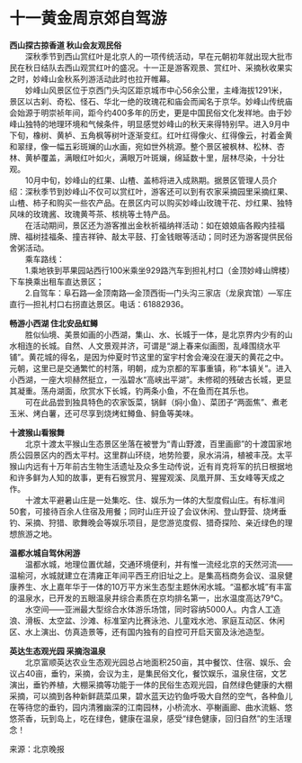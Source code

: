 # 十一黄金周京郊自驾游  
  
**西山探古掠香道 秋山会友观民俗**  
&emsp;&emsp;深秋季节到西山赏红叶是北京人的一项传统活动，早在元朝初年就出现大批市民在秋日结队去西山观赏红叶的盛况。十一正是游客观景、赏红叶、采摘秋收果实之时，妙峰山金秋系列游活动此时也拉开帷幕。  
&emsp;&emsp;妙峰山风景区位于京西门头沟区距京城市中心56余公里，主峰海拔1291米，景区以古刹、奇松、怪石、华北一绝的玫瑰花和庙会而闻名于京华。妙峰山传统庙会始源于明崇祯年间，距今约400多年的历史，更是中国民俗文化发祥地。由于妙峰山独特的地理环境和气候条件，明显感觉妙峰山的秋天来得特别早。进入9月中下旬，橡树、黄栌、五角枫等树叶逐渐变红。红叶红得像火、红得像云，衬着金黄和翠绿，像一幅五彩斑斓的山水画，宛如世外桃源。整个景区被枫林、松林、杏林、黄栌覆盖，满眼红叶如火，满眼万叶斑斓，绵延数十里，层林尽染，十分壮观。  
&emsp;&emsp;10月中旬，妙峰山的红果、山楂、盖柿将进入成熟期。据景区管理人员介绍：深秋季节到妙峰山不仅可以赏红叶，游客还可以到有农家采摘园里采摘红果、山楂、柿子和购买一些农产品。在景区内可以购买妙峰山玫瑰干花、炒红果、独特风味的玫瑰酱、玫瑰黄芩茶、核桃等土特产品。  
&emsp;&emsp;在活动期间，景区还为游客推出金秋祈福纳祥活动：如在娘娘庙各殿内挂福牌、福树挂福条、撞吉祥钟、敲太平鼓、打金钱眼等活动；同时还为游客提供民俗舍粥活动。  
&emsp;&emsp;乘车路线：   
&emsp;&emsp;1.乘地铁到苹果园站西行100米乘坐929路汽车到担礼村口（金顶妙峰山牌楼）下车换乘出租车直达景区；  
&emsp;&emsp;2.自驾车：阜石路—金顶南路—金顶西街—门头沟三家店（龙泉宾馆）—军庄直行—担礼村口右拐直达景区。电话：61882936。
  
**畅游小西湖 住北安品虹鳟**  
&emsp;&emsp;胜似仙境、美景如画的小西湖，集山、水、长城于一体，是北京界内少有的山水相连的长城。自然、人文景观并济，可谓是“湖上春来似画图，乱峰围绕水平铺”。黄花城的得名，是因为仲夏时节这里的室宇村舍会淹没在漫天的黄花之中。元朝，这里已是交通繁忙的村落，明朝，成为京都的军事重镇，称“本镇关”。进入小西湖，一座大坝赫然挺立，一泓碧水“高峡出平湖”。未修砌的残破古长城，更显其凝重。荡舟湖面，欣赏水下长城，钓两条小鱼，不在鱼而在其乐也。  
&emsp;&emsp;可在此品尝到独具特色的农家饭菜，锅鲜（焖小鱼）、菜团子“两面焦”、煮老玉米、烤白薯，还可尽享到烧烤虹鳟鱼、鲟鱼等美味。  
  
**十渡猴山看猴舞**  
&emsp;&emsp;北京十渡太平猴山生态景区坐落在被誉为“青山野渡，百里画廊”的十渡国家地质公园景区内的西太平村。这里群山环绕，地势险要，泉水涓涓，植被丰茂。太平猴山内远有十万年前古生物生活遗址及众多生动传说，近有肖克将军的抗日根据地和许多鲜为人知的故事，更有石猴赏月、猩猩观溪、凤凰开屏、玉女峰等天成之作。  
&emsp;&emsp;十渡太平避暑山庄是一处集吃、住、娱乐为一体的大型度假山庄。有标准间50套，可接待百余人住宿及用餐；同时山庄开设了会议休闲、登山野营、烧烤垂钓、采摘、狩猎、歌舞晚会等娱乐项目，是您游览度假、猎奇探险、亲近绿色的理想旅游之地。
  
**温都水城自驾休闲游**  
&emsp;&emsp;温都水城，地理位置优越，交通环境便利，并有惟一流经北京的天然河流——温榆河，水城就建立在清雍正年间平西王府旧址之上。是集高档商务会议、温泉健康养生、水上嘉年华于一体的10万平方米生态型主题休闲水城。“温都水城”有丰富的温泉水，已开发的五眼温泉井综合素质在京均排名第一，出水温度高达79℃。  
&emsp;&emsp;水空间——亚洲最大型综合水体游乐场馆，同时容纳5000人。内含人工造浪、滑板、太空盆、沙滩、标准室内比赛泳池、儿童戏水池、家庭互动区、休闲区、水上演出、仿真造景等，还有国内独有的自控可开启天窗及泳池造型。  
  
**英达生态观光园 采摘泡温泉**  
&emsp;&emsp;北京富顺英达农业生态观光园总占地面积250亩，其中餐饮、住宿、娱乐、会议占40亩，垂钓，采摘，会议为主，是集民俗文化，餐饮娱乐，温泉住宿，文艺演出，垂钓养植，大棚采摘等功能于一体的民俗生态观光园，自然绿色健康的大棚采摘，可以摘到各种新鲜蔬菜瓜果，碧水蓝天边钓鱼呼吸大自然的空气，各种鱼儿在等待您的垂钓，园内清雅幽深的江南园林，小桥流水、亭榭画廊、曲水流觞、悠悠茶香，玩到岛上，吃在绿色，健康在温泉，感受“绿色健康，回归自然”的生活理念！  
  
来源：北京晚报 